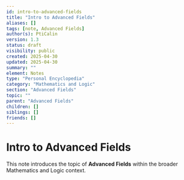 ```yaml
---
id: intro-to-advanced-fields
title: "Intro to Advanced Fields"
aliases: []
tags: [note, Advanced Fields]
author(s): PtiCalin
version: 1.3
status: draft
visibility: public
created: 2025-04-30
updated: 2025-04-30
summary: ""
element: Notes
type: "Personal Encyclopedia"
category: "Mathematics and Logic"
section: "Advanced Fields"
topic: ""
parent: "Advanced Fields"
children: []
siblings: []
friends: []
---
```

# Intro to Advanced Fields

This note introduces the topic of **Advanced Fields** within the broader Mathematics and Logic context.
